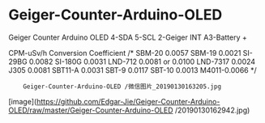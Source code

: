 # Geiger-Counter-Arduino-OLED
Geiger Counter Arduino OLED
4-SDA
5-SCL
2-Geiger INT
A3-Battery +

CPM-uSv/h Conversion Coefficient
/*
SBM-20 0.0057
SBM-19 0.0021
SI-29BG 0.0082
SI-180G 0.0031
LND-712 0.0081 or 0.0100
LND-7317 0.0024
J305 0.0081
SBT11-A 0.0031
SBT-9 0.0117
SBT-10 0.0013
M4011-0.0066
*/

        Geiger-Counter-Arduino-OLED /微信图片_20190130163205.jpg
[image](https://github.com/Edgar-Jie/Geiger-Counter-Arduino-OLED/raw/master/Geiger-Counter-Arduino-OLED /20190130162942.jpg)


      
